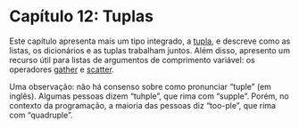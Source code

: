 # Capítulo 12: Tuplas

Este capítulo apresenta mais um tipo integrado, a [tupla](09-glossario.md#tupla), e descreve como as listas, os dicionários e as tuplas trabalham juntos. Além disso, apresento um recurso útil para listas de argumentos de comprimento variável: os operadores [gather](09-glossario.md#gather) e [scatter](09-glossario.md#scatter).

Uma observação: não há consenso sobre como pronunciar “tuple” (em inglês). Algumas pessoas dizem “tuhple”, que rima com “supple”. Porém, no contexto da programação, a maioria das pessoas diz “too-ple”, que rima com “quadruple”.
